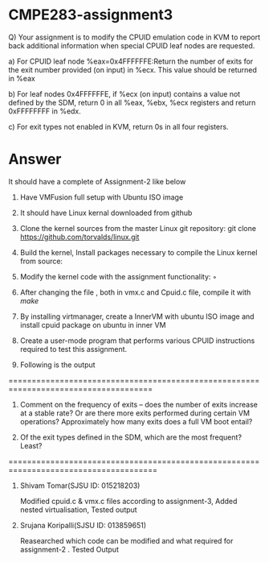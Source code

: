 # CMPE283-assignment3

Q) Your assignment is to modify the CPUID emulation code in KVM to report back additional information when special CPUID leaf nodes are requested.

a) For CPUID leaf node %eax=0x4FFFFFFE:Return the number of exits for the exit number provided (on input) in %ecx. This value should be returned in %eax

b) For leaf nodes 0x4FFFFFFE, if %ecx (on input) contains a value not defined by the SDM, return 0 in all %eax, %ebx, %ecx registers and return 0xFFFFFFFF in %edx. 

c) For exit types not enabled in KVM, return 0s in all four registers.

# Answer

It should have a complete of Assignment-2 like below

1) Have VMFusion full setup with Ubuntu ISO image

2) It should have Linux kernal downloaded from github

3) Clone the kernel sources from the master Linux git repository:
git clone https://github.com/torvalds/linux.git

4) Build the kernel, Install packages necessary to compile the Linux kernel from source:

5) Modify the kernel code with the assignment functionality: ◦

6) After changing the file , both in vmx.c and Cpuid.c file, compile it with *make*

7) By installing virtmanager, create a InnerVM with ubuntu ISO image and install cpuid package on ubuntu in inner VM

8) Create a user-mode program that performs various CPUID instructions required to test this assignment.

9) Following is the output


=====================================================================================

1) Comment on the frequency of exits – does the number of exits increase at a stable rate? Or are there more exits performed during certain VM operations? Approximately how many exits does a full VM boot entail?


2) Of the exit types defined in the SDM, which are the most frequent? Least?


======================================================================================

1) Shivam Tomar(SJSU ID: 015218203) 

    Modified cpuid.c & vmx.c files according to assignment-3, Added nested virtualisation, Tested output

2) Srujana Koripalli(SJSU ID: 013859651)

    Reasearched which code can be modified and what required for assignment-2 . Tested Output 

